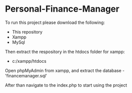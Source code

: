 # Personal-Finance-Manager

To run this project please download the following:

- This repository
- Xampp
- MySql


Then extract the respository in the htdocs folder for xampp:
- c:/xampp/htdocs

Open phpMyAdmin from xampp, and extract the database - 'financemanager.sql'

After than navigate to the index.php to start using the project

